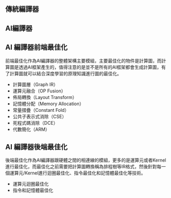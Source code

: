 




## 傳統編譯器


## AI編譯器


## AI 編譯器前端最佳化

前端最佳化作為AI編譯器的整體架構主要模組，主要最佳化的物件是計算圖，而計算圖是透過AI框架產生的，值得注意的是並不是所有的AI框架都會生成計算圖，有了計算圖就可以結合深度學習的原理知識進行圖的最佳化。 

- 計算圖層（Graph IR）
- 運算元融合（OP Fusion）
- 佈局轉換（Layout Transform）
- 記憶體分配（Memory Allocation）
- 常量摺疊（Constant Fold）
- 公共子表示式消除（CSE）
- 死程式碼消除（DCE）
- 代數簡化（ARM）



## AI 編譯器後端最佳化

後端最佳化作為AI編譯器跟硬體之間的相連線的模組，更多的是運算元或者Kernel進行最佳化，而最佳化之前需要把計算圖轉換稱為排程樹等IR格式，然後針對每一個運算元/Kernel進行迴圈最佳化、指令最佳化和記憶體最佳化等技術。 


- 運算元迴圈最佳化
- 指令和記憶體最佳化